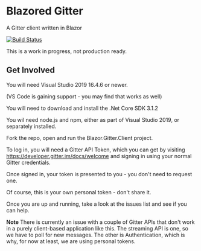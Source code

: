 # Blazored Gitter

A Gitter client written in Blazor

[![Build Status](https://dev.azure.com/blazored/Gitter/_apis/build/status/Blazored.Gitter?branchName=master)](https://dev.azure.com/blazored/Gitter/_build/latest?definitionId=8&branchName=master)

This is a work in progress, not production ready.

## Get Involved

You will need Visual Studio 2019 16.4.6 or newer.

(VS Code is gaining support - you may find that works as well)

You will need to download and install the .Net Core SDK 3.1.2

You wil need node.js and npm, either as part of Visual Studio 2019, or separately installed.

Fork the repo, open and run the Blazor.Gitter.Client project.

To log in, you will need a Gitter API Token, which you can get by visiting https://developer.gitter.im/docs/welcome
and signing in using your normal Gitter credentials.

Once signed in, your token is presented to you - you don't need to request one.

Of course, this is your own personal token - don't share it.

Once you are up and running, take a look at the issues list and see if you can help.

**Note** There is currently an issue with a couple of Gitter APIs that don't work in a purely client-based application like this. The streaming API is one, so we have to poll for new messages. The other is Authentication, which is why, for now at least, we are using personal tokens. 
